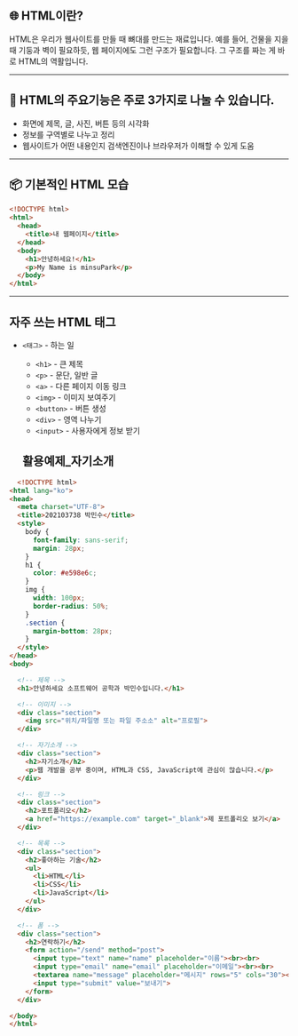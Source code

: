 ## 🌐 HTML이란?

HTML은 우리가 웹사이트를 만들 때 뼈대를 만드는 재료입니다.
예를 들어, 건물을 지을 때 기둥과 벽이 필요하듯, 웹 페이지에도 그런 구조가 필요합니다.
그 구조를 짜는 게 바로 HTML의 역활입니다.

---
## 🧱 HTML의 주요기능은 주로 3가지로 나눌 수 있습니다.

* 화면에 제목, 글, 사진, 버튼 등의 시각화
* 정보를 구역별로 나누고 정리
* 웹사이트가 어떤 내용인지 검색엔진이나 브라우저가 이해할 수 있게 도움

---
## 📦 기본적인 HTML 모습
```html
<!DOCTYPE html>
<html>
  <head>
    <title>내 웹페이지</title>
  </head>
  <body>
    <h1>안녕하세요!</h1>
    <p>My Name is minsuPark</p>
  </body>
</html>
```

---
## 자주 쓰는 HTML 태그

* `<태그>` - 하는 일  
  * `<h1>` - 큰 제목  
  * `<p>` - 문단, 일반 글  
  * `<a>` - 다른 페이지 이동 링크  
  * `<img>` - 이미지 보여주기  
  * `<button>` - 버튼 생성  
  * `<div>` - 영역 나누기  
  * `<input>` - 사용자에게 정보 받기
 
  ## 활용예제_자기소개
```html
  <!DOCTYPE html>
<html lang="ko">
<head>
  <meta charset="UTF-8">
  <title>202103738 박민수</title>
  <style>
    body {
      font-family: sans-serif;
      margin: 28px;
    }
    h1 {
      color: #e598e6c;
    }
    img {
      width: 100px;
      border-radius: 50%;
    }
    .section {
      margin-bottom: 28px;
    }
  </style>
</head>
<body>

  <!-- 제목 -->
  <h1>안녕하세요 소프트웨어 공학과 박민수입니다.</h1>

  <!-- 이미지 -->
  <div class="section">
    <img src="위치/파일명 또는 파일 주소소" alt="프로필">
  </div>

  <!-- 자기소개 -->
  <div class="section">
    <h2>자기소개</h2>
    <p>웹 개발을 공부 중이며, HTML과 CSS, JavaScript에 관심이 많습니다.</p>
  </div>

  <!-- 링크 -->
  <div class="section">
    <h2>포트폴리오</h2>
    <a href="https://example.com" target="_blank">제 포트폴리오 보기</a>
  </div>

  <!-- 목록 -->
  <div class="section">
    <h2>좋아하는 기술</h2>
    <ul>
      <li>HTML</li>
      <li>CSS</li>
      <li>JavaScript</li>
    </ul>
  </div>

  <!-- 폼 -->
  <div class="section">
    <h2>연락하기</h2>
    <form action="/send" method="post">
      <input type="text" name="name" placeholder="이름"><br><br>
      <input type="email" name="email" placeholder="이메일"><br><br>
      <textarea name="message" placeholder="메시지" rows="5" cols="30"></textarea><br><br>
      <input type="submit" value="보내기">
    </form>
  </div>

</body>
</html>
```

